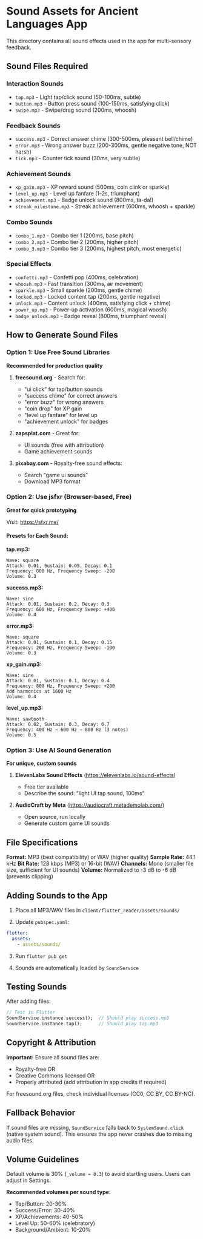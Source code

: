 # Sound Assets for Ancient Languages App

This directory contains all sound effects used in the app for multi-sensory feedback.

## Sound Files Required

### Interaction Sounds
- `tap.mp3` - Light tap/click sound (50-100ms, subtle)
- `button.mp3` - Button press sound (100-150ms, satisfying click)
- `swipe.mp3` - Swipe/drag sound (200ms, whoosh)

### Feedback Sounds
- `success.mp3` - Correct answer chime (300-500ms, pleasant bell/chime)
- `error.mp3` - Wrong answer buzz (200-300ms, gentle negative tone, NOT harsh)
- `tick.mp3` - Counter tick sound (30ms, very subtle)

### Achievement Sounds
- `xp_gain.mp3` - XP reward sound (500ms, coin clink or sparkle)
- `level_up.mp3` - Level up fanfare (1-2s, triumphant)
- `achievement.mp3` - Badge unlock sound (800ms, ta-da!)
- `streak_milestone.mp3` - Streak achievement (600ms, whoosh + sparkle)

### Combo Sounds
- `combo_1.mp3` - Combo tier 1 (200ms, base pitch)
- `combo_2.mp3` - Combo tier 2 (200ms, higher pitch)
- `combo_3.mp3` - Combo tier 3 (200ms, highest pitch, most energetic)

### Special Effects
- `confetti.mp3` - Confetti pop (400ms, celebration)
- `whoosh.mp3` - Fast transition (300ms, air movement)
- `sparkle.mp3` - Small sparkle (200ms, gentle chime)
- `locked.mp3` - Locked content tap (200ms, gentle negative)
- `unlock.mp3` - Content unlock (400ms, satisfying click + chime)
- `power_up.mp3` - Power-up activation (600ms, magical woosh)
- `badge_unlock.mp3` - Badge reveal (800ms, triumphant reveal)

## How to Generate Sound Files

### Option 1: Use Free Sound Libraries
**Recommended for production quality**

1. **freesound.org** - Search for:
   - "ui click" for tap/button sounds
   - "success chime" for correct answers
   - "error buzz" for wrong answers
   - "coin drop" for XP gain
   - "level up fanfare" for level up
   - "achievement unlock" for badges

2. **zapsplat.com** - Great for:
   - UI sounds (free with attribution)
   - Game achievement sounds

3. **pixabay.com** - Royalty-free sound effects:
   - Search "game ui sounds"
   - Download MP3 format

### Option 2: Use jsfxr (Browser-based, Free)
**Great for quick prototyping**

Visit: https://sfxr.me/

#### Presets for Each Sound:

**tap.mp3:**
```
Wave: square
Attack: 0.01, Sustain: 0.05, Decay: 0.1
Frequency: 800 Hz, Frequency Sweep: -200
Volume: 0.3
```

**success.mp3:**
```
Wave: sine
Attack: 0.01, Sustain: 0.2, Decay: 0.3
Frequency: 600 Hz, Frequency Sweep: +400
Volume: 0.4
```

**error.mp3:**
```
Wave: square
Attack: 0.01, Sustain: 0.1, Decay: 0.15
Frequency: 200 Hz, Frequency Sweep: -100
Volume: 0.3
```

**xp_gain.mp3:**
```
Wave: sine
Attack: 0.01, Sustain: 0.1, Decay: 0.4
Frequency: 800 Hz, Frequency Sweep: +200
Add harmonics at 1600 Hz
Volume: 0.4
```

**level_up.mp3:**
```
Wave: sawtooth
Attack: 0.02, Sustain: 0.3, Decay: 0.7
Frequency: 400 Hz → 600 Hz → 800 Hz (3 notes)
Volume: 0.5
```

### Option 3: Use AI Sound Generation
**For unique, custom sounds**

1. **ElevenLabs Sound Effects** (https://elevenlabs.io/sound-effects)
   - Free tier available
   - Describe the sound: "light UI tap sound, 100ms"

2. **AudioCraft by Meta** (https://audiocraft.metademolab.com/)
   - Open source, run locally
   - Generate custom game UI sounds

## File Specifications

**Format:** MP3 (best compatibility) or WAV (higher quality)
**Sample Rate:** 44.1 kHz
**Bit Rate:** 128 kbps (MP3) or 16-bit (WAV)
**Channels:** Mono (smaller file size, sufficient for UI sounds)
**Volume:** Normalized to -3 dB to -6 dB (prevents clipping)

## Adding Sounds to the App

1. Place all MP3/WAV files in `client/flutter_reader/assets/sounds/`

2. Update `pubspec.yaml`:
```yaml
flutter:
  assets:
    - assets/sounds/
```

3. Run `flutter pub get`

4. Sounds are automatically loaded by `SoundService`

## Testing Sounds

After adding files:

```dart
// Test in Flutter
SoundService.instance.success();  // Should play success.mp3
SoundService.instance.tap();      // Should play tap.mp3
```

## Copyright & Attribution

**Important:** Ensure all sound files are:
- Royalty-free OR
- Creative Commons licensed OR
- Properly attributed (add attribution in app credits if required)

For freesound.org files, check individual licenses (CC0, CC BY, CC BY-NC).

## Fallback Behavior

If sound files are missing, `SoundService` falls back to `SystemSound.click` (native system sound). This ensures the app never crashes due to missing audio files.

## Volume Guidelines

Default volume is 30% (`_volume = 0.3`) to avoid startling users. Users can adjust in Settings.

**Recommended volumes per sound type:**
- Tap/Button: 20-30%
- Success/Error: 30-40%
- XP/Achievements: 40-50%
- Level Up: 50-60% (celebratory)
- Background/Ambient: 10-20%
